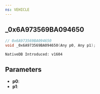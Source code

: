 ```yaml
---
ns: VEHICLE
---
```

## _0x6A973569BA094650

```c
// 0x6A973569BA094650
void _0x6A973569BA094650(Any p0, Any p1);
```

```
NativeDB Introduced: v1604
```

## Parameters
* **p0**:
* **p1**:
